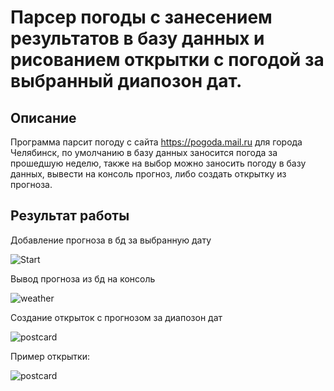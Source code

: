 Парсер погоды с занесением результатов в базу данных и рисованием открытки с погодой за выбранный диапозон дат.
===================
Описание
----
Программа парсит погоду с сайта https://pogoda.mail.ru для города Челябинск, по умолчанию в базу данных заносится погода за прошедшую неделю, также на выбор можно заносить погоду в базу данных, вывести на консоль прогноз, либо создать открытку из прогноза.

Результат работы
-----
Добавление прогноза в бд за выбранную дату 

![Start](https://i.ibb.co/47dqgGn/1.gif)




Вывод прогноза из бд на консоль

![weather](https://i.ibb.co/yRckMLx/2.gif)




Создание открыток с прогнозом за диапозон дат

![postcard](https://i.ibb.co/VSpwmLm/3.gif)



Пример открытки:

![postcard](https://i.ibb.co/6BJZJnp/weather-image-19-January.jpg)
